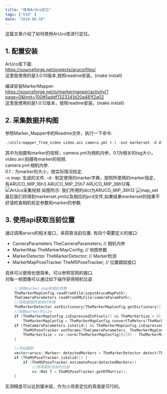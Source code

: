 ```yaml
---
title: "使用ArUco定位"
tags: ["VIO" ]
date: "2018-06-10"
---
```


这篇文章介绍了如何使用ArUco库进行定位。
<!--more-->

## 1. 配置安装

ArUco库下载:   
https://sourceforge.net/projects/aruco/files/  
这里我使用的是3.0.10版本,按照readme安装。(make install) 

编译安装MarkerMapper:   
https://sourceforge.net/p/markermapper/activity/?page=0&limit=100#5addf1323241d20a481f2a02  
这里我使用的是1.0.12版本，按照readme安装。(make install) 

## 2. 采集数据并构图
参照Marker_Mapper中的Readme文件，执行一下命令:
```cpp
./utils/mapper_from_video video.avi camera.yml 0.1 -out markerset -d dict
```
其中为拍摄有marker的视频，camera.yml为相机内参，0.1为相关的tag大小，
video.avi:拍摄有marker的视频.  
camera.yml:相机内参.  
0.1：为marker的大小，按实际情况给定.  
-o map: 生成的文件.
-d <dict>: 制定使用的marker字典，按照所使用的marker指定，有ARUCO_MIP_16h3 ARUCO_MIP_25h7 ARUCO_MIP_36h12等.  
![ArUco采集视频](/media/posts/ArUco/arUco_marker_1.png)
如图所示: 我们所用的dict为ARUCO_MIP_36h12
![map_set](/media/posts/ArUco/map_viewer_screenshot_10.06.2018.png)
最后我们将得到markerset.yml以及相应的pcd文件,如果结果markerset的结果不好请检查相机标定参数和marker的参数.

## 3. 使用api获取当前位置
通过调用aruco的相关接口，来获取当前位置.
有四个需要定义的接口:  

* CameraParameters TheCameraParameters;     // 相机内参
* MarkerMap TheMarkerMapConfig;             // 地图参数
* MarkerDetector TheMarkerDetector;         // Marker检测
* MarkerMapPoseTracker TheMSPoseTracker;    // 位置跟踪接口

具体可以使用也很简单，可以参照官网的接口.   
对每一帧图像可以通过如下操作获得相机位姿.
```cpp
    //读取marker_map和相机参数
    TheMarkerMapConfig.readFromFile(inputArucoMapPath); 
    TheCameraParameters.readFromXMLFile(cameraParamPath); 
    //获取建图所使用的字典
    TheMarkerDetector.setDictionary(TheMarkerMapConfig.getDictionary()); 
    //获取marker的size
    if (TheMarkerMapConfig.isExpressedInPixels() && TheMarkerSize > 0)
        TheMarkerMapConfig = TheMarkerMapConfig.convertToMeters(TheMarkerSize);
    if (TheCameraParameters.isValid() && TheMarkerMapConfig.isExpressedInMeters()) {
        TheMSPoseTracker.setParams(TheCameraParameters, TheMarkerMapConfig);
        TheMarkerSize = cv::norm(TheMarkerMapConfig[0][0] - TheMarkerMapConfig[0][1]);
    }

    //开始跟踪
    vector<aruco::Marker> detectedMarkers = TheMarkerDetector.detect(TheInputImage);
    if (TheMSPoseTracker.isValid()) {
        if (TheMSPoseTracker.estimatePose(detectedMarkers)) 
            //获得相机当前的位姿
            cv::Mat T = TheMSPoseTracker.getRTMatrix(); 
    }
```
实测精度可以达到厘米级，作为小场景定位的真值是可行的。
